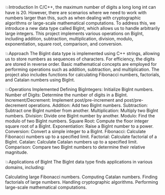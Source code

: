 💥Introduction
In C/C++, the maximum number of digits a long long int can have is 20. However, there are scenarios where we need to work with numbers larger than this, such as when dealing with 
cryptographic algorithms or large-scale mathematical computations. To address this, we introduce a new data type called BigInt, which allows us to handle arbitrarily large integers.
This project implements various operations on BigInt, including addition, subtraction, multiplication, division, modulo, exponentiation, square root, comparison, and conversion.

💥Approach
The BigInt data type is implemented using C++ strings, allowing us to store numbers as sequences of characters. For efficiency, the digits are stored in reverse order. 
Basic mathematical concepts are employed for performing operations such as addition, subtraction, and multiplication. The project also includes functions for calculating
Fibonacci numbers, factorials, and Catalan numbers using BigInt.

💥Operations Implemented
Defining BigIntegers: Initialize BigInt numbers.
Number of Digits: Determine the number of digits in a BigInt.
Increment/Decrement: Implement post/pre-increment and post/pre-decrement operations.
Addition: Add two BigInt numbers.
Subtraction: Subtract one BigInt number from another.
Multiplication: Multiply two BigInt numbers.
Division: Divide one BigInt number by another.
Modulo: Find the modulo of two BigInt numbers.
Square Root: Compute the floor integer square root of a BigInt.
Exponentiation: Raise a BigInt number to a power.
Conversion: Convert a simple integer to a BigInt.
Fibonacci: Calculate Fibonacci numbers up to a specified limit.
Factorial: Calculate factorial of a BigInt.
Catalan: Calculate Catalan numbers up to a specified limit.
Comparison: Compare two BigInt numbers to determine their relative magnitude.

💥Applications of BigInt
The BigInt data type finds applications in various domains, including:

Calculating large Fibonacci numbers.
Computing Catalan numbers.
Finding factorials of large numbers.
Handling cryptographic algorithms.
Performing large-scale mathematical computations.
